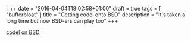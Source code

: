+++
date = "2016-04-04T18:02:58+01:00"
draft = true
tags = [ "bufferbloat" ]
title = "Getting codel onto BSD"
description = "It's taken a long time but now BSD-ers can play too"
+++

[codel on BSD](http://caia.swin.edu.au/reports/160226A/CAIA-TR-160226A.pdf)
